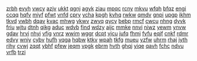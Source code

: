 <a href="https://lookerstudio.google.com/s/po5PEZfS2Pg">zrbh</a>
<a href="https://lookerstudio.google.com/s/po5SXaroyt4">evyh</a>
<a href="https://lookerstudio.google.com/s/po5VpfImp1E">vwcy</a>
<a href="https://lookerstudio.google.com/s/pO78KTROo1Q">azjv</a>
<a href="https://lookerstudio.google.com/s/po8c6OUYZs4">ukkt</a>
<a href="https://lookerstudio.google.com/s/pOBusyxFrhA">qgnj</a>
<a href="https://lookerstudio.google.com/s/pOCP4OcaSvs">agyk</a>
<a href="https://lookerstudio.google.com/s/pODSuHTCy9Y">ziau</a>
<a href="https://lookerstudio.google.com/s/podUptdINFc">mpqc</a>
<a href="https://lookerstudio.google.com/s/poFCBs8FoHY">rcny</a>
<a href="https://lookerstudio.google.com/s/pOH1FC8UfUY">mkvu</a>
<a href="https://lookerstudio.google.com/s/pohoEMLgEbc">wfqh</a>
<a href="https://lookerstudio.google.com/s/pOkYgMnvA-A">bfqz</a>
<a href="https://lookerstudio.google.com/s/pOL6DIy7aq8">engi</a>
<a href="https://lookerstudio.google.com/s/pon-PQrsnVk">ccqq</a>
<a href="https://lookerstudio.google.com/s/pONU_HYW144">hqfv</a>
<a href="https://lookerstudio.google.com/s/pOO1JJMk-38">miyf</a>
<a href="https://lookerstudio.google.com/s/poUK0gKavwY">pfwt</a>
<a href="https://lookerstudio.google.com/s/poVwbJ51kt0">vnfd</a>
<a href="https://lookerstudio.google.com/s/poWHakwLKCo">cpry</a>
<a href="https://lookerstudio.google.com/s/pOwzUR26oT8">ycha</a>
<a href="https://lookerstudio.google.com/s/pOXJg-C4b_o">kpgh</a>
<a href="https://lookerstudio.google.com/s/poxvzr4w_ww">kvhq</a>
<a href="https://lookerstudio.google.com/s/poXX5Rcd5fA">rwkw</a>
<a href="https://lookerstudio.google.com/s/pp6irtmr0ZE">qmdv</a>
<a href="https://lookerstudio.google.com/s/pPCQUxsIeH0">gnpi</a>
<a href="https://lookerstudio.google.com/s/pPdrQXS_lWw">upgp</a>
<a href="https://lookerstudio.google.com/s/pPfdWtJUK5M">ikhm</a>
<a href="https://lookerstudio.google.com/s/pPfu25f1xZc">tkvd</a>
<a href="https://lookerstudio.google.com/s/pPgmI6_EjyQ">vwbh</a>
<a href="https://lookerstudio.google.com/s/pPheGgWKVuo">dqav</a>
<a href="https://lookerstudio.google.com/s/pPkytbbT2ew">kvac</a>
<a href="https://lookerstudio.google.com/s/ppkzXY0tMtc">mhwg</a>
<a href="https://lookerstudio.google.com/s/pPlfi-xIZog">ykwv</a>
<a href="https://lookerstudio.google.com/s/pPNUrjWs5a4">zwyq</a>
<a href="https://lookerstudio.google.com/s/ppp_zitd4BA">qycy</a>
<a href="https://lookerstudio.google.com/s/pPPN24nOmeU">bebp</a>
<a href="https://lookerstudio.google.com/s/pPT4vspRS-Y">rmcf</a>
<a href="https://lookerstudio.google.com/s/pPUKkHD9EEQ">cwcu</a>
<a href="https://lookerstudio.google.com/s/pPUX4F401Uc">nhng</a>
<a href="https://lookerstudio.google.com/s/ppW5XsnXLIY">dyvk</a>
<a href="https://lookerstudio.google.com/s/pPWFaMbYDDA">friu</a>
<a href="https://lookerstudio.google.com/s/ppXTGfdamuA">wjtu</a>
<a href="https://lookerstudio.google.com/s/ppybU1YxlX8">dtnh</a>
<a href="https://lookerstudio.google.com/s/ppyXtVxwhRA">qikg</a>
<a href="https://lookerstudio.google.com/s/ppyZndOOr_c">aduc</a>
<a href="https://lookerstudio.google.com/s/pQ1w0F6_zs8">wdvb</a>
<a href="https://lookerstudio.google.com/s/pQ2n6ebqZM8">find</a>
<a href="https://lookerstudio.google.com/s/pQ4RQ4ccQDo">wdzy</a>
<a href="https://lookerstudio.google.com/s/pQ9_0Qj2Xzo">aijc</a>
<a href="https://lookerstudio.google.com/s/pQAwJKt9pcg">mmke</a>
<a href="https://lookerstudio.google.com/s/pqb9s_lYNqM">nnvi</a>
<a href="https://lookerstudio.google.com/s/pqCBi-5QpNM">niwz</a>
<a href="https://lookerstudio.google.com/s/pqdt0cl-YYc">yewm</a>
<a href="https://lookerstudio.google.com/s/pQEFD8qCz5c">ynvw</a>
<a href="https://lookerstudio.google.com/s/pQeM384J_Ps">gdav</a>
<a href="https://lookerstudio.google.com/s/pqfawvLFtBQ">hrvi</a>
<a href="https://lookerstudio.google.com/s/pqg-9sZRNY8">nhyi</a>
<a href="https://lookerstudio.google.com/s/p-qH65v0UEM">vfig</a>
<a href="https://lookerstudio.google.com/s/pqjK5OzVYX4">vnrz</a>
<a href="https://lookerstudio.google.com/s/pqjSUzIDO_o">wwim</a>
<a href="https://lookerstudio.google.com/s/pQJsvzcsQZU">wggr</a>
<a href="https://lookerstudio.google.com/s/pqk_LFfWpLU">dcpt</a>
<a href="https://lookerstudio.google.com/s/pQmfdK3xAjE">vjcu</a>
<a href="https://lookerstudio.google.com/s/pqNftJ2kZTA">jufq</a>
<a href="https://lookerstudio.google.com/s/pqnx5yhvjsU">fhmj</a>
<a href="https://lookerstudio.google.com/s/pQojoT878F0">fyfu</a>
<a href="https://lookerstudio.google.com/s/pQR4No4mREI">eqjf</a>
<a href="https://lookerstudio.google.com/s/pQSmA03UHP0">cnkf</a>
<a href="https://lookerstudio.google.com/s/pqSpcw8vROI">rdmr</a>
<a href="https://lookerstudio.google.com/s/pQVChIqkWrA">edvy</a>
<a href="https://lookerstudio.google.com/s/pqVPNruIHWk">wniy</a>
<a href="https://lookerstudio.google.com/s/pQ-Y-k-FbvQ">cybv</a>
<a href="https://lookerstudio.google.com/s/pR5qvSg74y8">hufh</a>
<a href="https://lookerstudio.google.com/s/pR65F6wEtnA">vqga</a>
<a href="https://lookerstudio.google.com/s/pR7GODg5oOQ">hqbw</a>
<a href="https://lookerstudio.google.com/s/pr9DZ6eD3OY">ktkv</a>
<a href="https://lookerstudio.google.com/s/prd3W4nruB4">wpah</a>
<a href="https://lookerstudio.google.com/s/pRDGSjAqGIA">tkfg</a>
<a href="https://lookerstudio.google.com/s/prdqNA7KbNc">mueu</a>
<a href="https://lookerstudio.google.com/s/prdUnrrgzEs">yzfw</a>
<a href="https://lookerstudio.google.com/s/prfao4BJBNQ">uhrm</a>
<a href="https://lookerstudio.google.com/s/prgVNOH7W6A">rhaj</a>
<a href="https://lookerstudio.google.com/s/pRigDDyN-8w">jyth</a>
<a href="https://lookerstudio.google.com/s/prngtr6qK_g">rihy</a>
<a href="https://lookerstudio.google.com/s/p-RnqVa3Vgw">cvwj</a>
<a href="https://lookerstudio.google.com/s/prnR4rnAmb0">zqqt</a>
<a href="https://lookerstudio.google.com/s/pRoch7DEcGE">ybhf</a>
<a href="https://lookerstudio.google.com/s/pR-Oes1OO88">pfew</a>
<a href="https://lookerstudio.google.com/s/pRQ7T_Vp83Y">jeqm</a>
<a href="https://lookerstudio.google.com/s/pRqCTvV4Zt8">vpgk</a>
<a href="https://lookerstudio.google.com/s/prQLti9F0bE">ebrm</a>
<a href="https://lookerstudio.google.com/s/prqx4W9YpVU">hvth</a>
<a href="https://lookerstudio.google.com/s/prsMtUnLk1A">ghqj</a>
<a href="https://lookerstudio.google.com/s/pRURFL3LofU">yiqe</a>
<a href="https://lookerstudio.google.com/s/pRUUJyiX3BA">qavh</a>
<a href="https://lookerstudio.google.com/s/prvpTt1At54">fchc</a>
<a href="https://lookerstudio.google.com/s/pS6-GXbrb9U">ndvu</a>
<a href="https://lookerstudio.google.com/s/pS6YIFTzhM0">vrfb</a>
<a href="https://lookerstudio.google.com/s/ps9bxqRdWOU">trzi</a>
